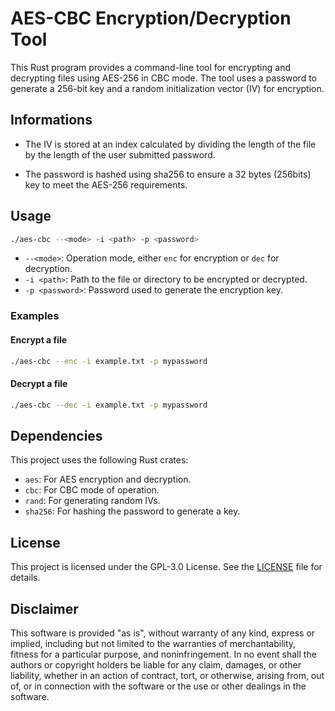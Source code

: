 # AES-CBC Encryption/Decryption Tool

This Rust program provides a command-line tool for encrypting and decrypting files using AES-256 in CBC mode. The tool uses a password to generate a 256-bit key and a random initialization vector (IV) for encryption.

## Informations

- The IV is stored at an index calculated by dividing the length of the file by the length of the user submitted password.

- The password is hashed using sha256 to ensure a 32 bytes (256bits) key to meet the AES-256 requirements.


## Usage

```sh
./aes-cbc --<mode> -i <path> -p <password>
```

- `--<mode>`: Operation mode, either `enc` for encryption or `dec` for decryption.
- `-i <path>`: Path to the file or directory to be encrypted or decrypted.
- `-p <password>`: Password used to generate the encryption key.

### Examples

#### Encrypt a file

```sh
./aes-cbc --enc -i example.txt -p mypassword
```

#### Decrypt a file

```sh
./aes-cbc --dec -i example.txt -p mypassword
```

## Dependencies

This project uses the following Rust crates:

- `aes`: For AES encryption and decryption.
- `cbc`: For CBC mode of operation.
- `rand`: For generating random IVs.
- `sha256`: For hashing the password to generate a key.

## License

This project is licensed under the GPL-3.0 License. See the [LICENSE](LICENSE) file for details.

## Disclaimer

This software is provided "as is", without warranty of any kind, express or implied, including but not limited to the warranties of merchantability, fitness for a particular purpose, and noninfringement. In no event shall the authors or copyright holders be liable for any claim, damages, or other liability, whether in an action of contract, tort, or otherwise, arising from, out of, or in connection with the software or the use or other dealings in the software.